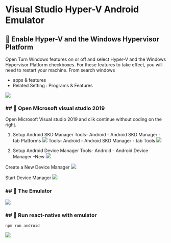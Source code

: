 # Visual Studio Hyper-V Android Emulator


## :memo: Enable Hyper-V and the Windows Hypervisor Platform
Open Turn Windows features on or off and select Hyper-V and the Windows Hypervisor Platform checkboxes. For these features to take effect, you will need to restart your machine.
From search windows
- apps & features
- Related Setting : Programs & Features

![](https://i.imgur.com/oRRYKJS.png)

### ## :memo: Open Microsoft visual studio 2019 
Open Microsoft Visual studio 2019 and clik continue without coding on the right.

1. Setup Android SKD Manager
Tools- Android - Android SKD Manager - tab Platforms
![](https://i.imgur.com/X62Hl6r.png)
Tools- Android - Android SKD Manager - tab Tools
![](https://i.imgur.com/3bNxLrY.png)


2. Setup Android Device Manager
Tools- Android - Android Device Manager -New
![](https://i.imgur.com/WZmpwPH.png)

Create a New Device Manager
![](https://i.imgur.com/GETM6p0.png)

Start Device Manager
![](https://i.imgur.com/gkKeOns.png)


### ## :memo: The Emulator
![](https://i.imgur.com/UpKvU8e.png)

### ## :memo: Run react-native with emulator
```
npm run android
```
![](https://i.imgur.com/vMjA3ax.png)



